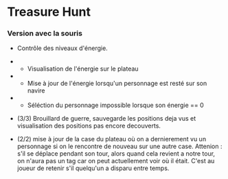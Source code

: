 # Treasure Hunt

### Version avec la souris
 
 * Contrôle des niveaux d'énergie.
 * * Visualisation de l'énergie sur le plateau
 * * Mise à jour de l'énergie lorsqu'un personnage est resté sur son navire
 * * Séléction du personnage impossible lorsque son énergie == 0

 * (3/3) Brouillard de guerre, sauvegarde les positions deja vus et visualisation
 des positions pas encore decouverts.

 * (2/2) mise à jour de la case du plateau où on a dernierement vu un personnage si on le rencontre
 de nouveau sur une autre case. Attenion : s'il se déplace pendant son tour, alors quand cela revient
 a notre tour, on n'aura pas un tag car on peut actuellement voir où il était. C'est au joueur de retenir
 s'il quelqu'un a disparu entre temps.
